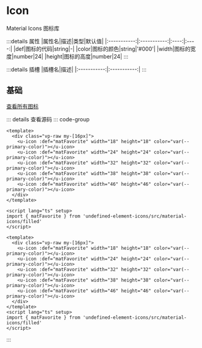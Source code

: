 <script setup>
import Basic from '../examples/icon/01.basic.vue'
</script>

# Icon

Material Icons 图标库

:::details 属性
|属性名|描述|类型|默认值|
|:-----------:|:-----------:|:----:|:----:|
|def|图标的代码|string|-|
|color|图标的颜色|string|'#000'|
|width|图标的宽度|number|24|
|height|图标的高度|number|24|
:::

:::details 插槽
|插槽名|描述|
|:-----------:|:-----------:|
:::

## 基础

<a href='https://fonts.google.com/icons' target='_blank'>查看所有图标</a>

<Basic></Basic>

::: details 查看源码
::: code-group
```vue [template]
<template>
  <div class="vp-raw my-[16px]">
    <u-icon :def="matFavorite" width="18" height="18" color="var(--primary-color)"></u-icon>
    <u-icon :def="matFavorite" width="24" height="24" color="var(--primary-color)"></u-icon>
    <u-icon :def="matFavorite" width="32" height="32" color="var(--primary-color)"></u-icon>
    <u-icon :def="matFavorite" width="38" height="38" color="var(--primary-color)"></u-icon>
    <u-icon :def="matFavorite" width="46" height="46" color="var(--primary-color)"></u-icon>
  </div>
</template>
```

```vue [script]
<script lang="ts" setup>
import { matFavorite } from 'undefined-element-icons/src/material-icons/filled'
</script>
```

```vue [all]
<template>
  <div class="vp-raw my-[16px]">
    <u-icon :def="matFavorite" width="18" height="18" color="var(--primary-color)"></u-icon>
    <u-icon :def="matFavorite" width="24" height="24" color="var(--primary-color)"></u-icon>
    <u-icon :def="matFavorite" width="32" height="32" color="var(--primary-color)"></u-icon>
    <u-icon :def="matFavorite" width="38" height="38" color="var(--primary-color)"></u-icon>
    <u-icon :def="matFavorite" width="46" height="46" color="var(--primary-color)"></u-icon>
  </div>
</template>
<script lang="ts" setup>
import { matFavorite } from 'undefined-element-icons/src/material-icons/filled'
</script>

```
:::

